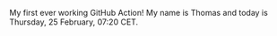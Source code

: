 My first ever working GitHub Action!
My name is Thomas and today is Thursday, 25 February, 07:20 CET. 
